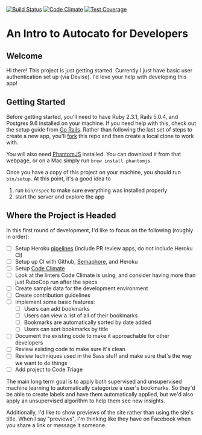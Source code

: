 [![Build Status](https://semaphoreci.com/api/v1/amandadolan/autocato/branches/master/badge.svg)](https://semaphoreci.com/amandadolan/autocato) [![Code Climate](https://codeclimate.com/github/codeclimate/codeclimate/badges/gpa.svg)](https://codeclimate.com/github/codeclimate/codeclimate) [![Test Coverage](https://codeclimate.com/github/codeclimate/codeclimate/badges/coverage.svg)](https://codeclimate.com/github/codeclimate/codeclimate/coverage)

# An Intro to Autocato for Developers

## Welcome
Hi there! This project is just getting started. Currently I just have basic user authentication set up (via Devise). I'd love your help with developing this app!

## Getting Started
Before getting started, you'll need to have Ruby 2.3.1, Rails 5.0.4, and Postgres 9.6 installed on your machine. If you need help with this, check out the setup guide from [Go Rails](https://gorails.com/setup). Rather than following the last set of steps to create a new app, you'll [fork](https://help.github.com/articles/fork-a-repo/) this repo and then create a local clone to work with.

You will also need [PhantomJS](http://phantomjs.org/) installed. You can download it from that webpage, or on a Mac simply run `brew install phantomjs`.

Once you have a copy of this project on your machine, you should run `bin/setup`. At this point, it's a good idea to

1) run `bin/rspec` to make sure everything was installed properly
2) start the server and explore the app

## Where the Project is Headed
In this first round of development, I'd like to focus on the following (roughly in order):

- [ ] Setup Heroku [pipelines](https://devcenter.heroku.com/articles/pipelines) (include PR review apps, do not include Heroku CI)
- [ ] Setup up CI with Github, [Semaphore](https://semaphoreci.com/), and Heroku
- [ ] Setup [Code Climate](https://codeclimate.com/)
- [ ] Look at the linters Code Climate is using, and consider having more than just RuboCop run after the specs
- [ ] Create sample data for the development environment
- [ ] Create contribution guidelines
- [ ] Implement some basic features:
  - [ ] Users can add bookmarks
  - [ ] Users can view a list of all of their bookmarks
  - [ ] Bookmarks are automatically sorted by date added
  - [ ] Users can sort bookmarks by title
- [ ] Document the existing code to make it approachable for other developers
- [ ] Review existing code to make sure it's clean
- [ ] Review techniques used in the Sass stuff and make sure that's the way we want to do things
- [ ] Add project to Code Triage

The main long term goal is to apply both supervised and unsupervised machine learning to automatically categorize a user's bookmarks. So they'd be able to create labels and have them automatically applied, but we'd also apply an unsupervised algorithm to help them see new insights.

Additionally, I'd like to show previews of the site rather than using the site's title. When I say "previews", I'm thinking like they have on Facebook when you share a link or message it someone.
